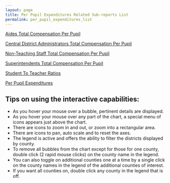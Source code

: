 ```yaml
---
layout: page
title: Per Pupil Expenditures Related Sub-reports List
permalink: per_pupil_expenditures_list
---
```


[Aides Total Compensation Per Pupil](aides_total_compensation_per_pupil)

[Central District Administrators Total Compensation Per Pupil](central_district_administrators_total_compensation_per_pupil)

[Non-Teaching Staff Total Compensation Per Pupil](non_teaching_staff_total_compensation_per_pupil)

[Superintendents Total Compensation Per Pupil](superintendents_total_compensation_per_pupil)

[Student To Teacher Ratios](students_per_teacher)

[Per Pupil Expenditures](total_expenditures_per_pupil)

## Tips on using the interactive capabilities:
- As you hover your mouse over a bubble, pertinent details are displayed.
- As you hover your mouse over any part of the chart, a special menu of icons appears just above the chart. 
- There are icons to zoom in and out, or zoom into a rectangular area.
- There are icons to pan, auto scale and to reset the axes.
- The legend is active and offers the ability to filter the districts displayed by county.
- To remove all bubbles from the chart except for those for one county, double click (2 rapid mouse clicks) on the county name in the legend.
- You can also toggle on additional counties one at a time by a single click on the county names in the legend of the additional counties of interest.
- If you want all counties on, double click any county in the legend that is off.
